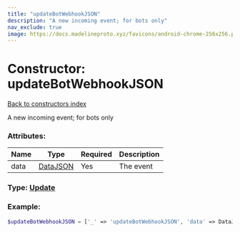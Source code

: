 ```yaml
---
title: "updateBotWebhookJSON"
description: "A new incoming event; for bots only"
nav_exclude: true
image: https://docs.madelineproto.xyz/favicons/android-chrome-256x256.png
---
```

# Constructor: updateBotWebhookJSON  
[Back to constructors index](index.md)



A new incoming event; for bots only

### Attributes:

| Name     |    Type       | Required | Description |
|----------|---------------|----------|-------------|
|data|[DataJSON](../types/DataJSON.md) | Yes|The event|



### Type: [Update](../types/Update.md)


### Example:

```php
$updateBotWebhookJSON = ['_' => 'updateBotWebhookJSON', 'data' => DataJSON];
```  
